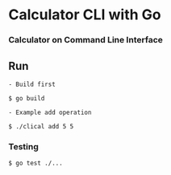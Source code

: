 # Calculator CLI with Go

### Calculator on Command Line Interface

## Run

    - Build first

```shell
$ go build
```

    - Example add operation
```shell
$ ./clical add 5 5
```

### Testing

```shell
$ go test ./...
```